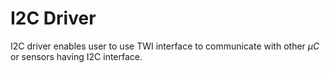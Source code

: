 # I2C Driver
I2C driver enables user to use TWI interface to communicate with other _μC_ or sensors having I2C interface.
